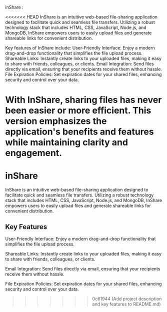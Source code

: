 inShare :

<<<<<<< HEAD
InShare is an intuitive web-based file-sharing application designed to facilitate quick and seamless file transfers. Utilizing a robust technology stack that includes HTML, CSS, JavaScript, Node.js, and MongoDB, InShare empowers users to easily upload files and generate shareable links for convenient distribution.

Key features of InShare include:
  User-Friendly Interface: Enjoy a modern drag-and-drop functionality that simplifies the file upload process.
  Shareable Links: Instantly create links to your uploaded files, making it easy to share with friends, colleagues, or clients.
  Email Integration: Send files directly via email, ensuring that your recipients receive them without hassle.
  File Expiration Policies: Set expiration dates for your shared files, enhancing security and control over your data.

  
With InShare, sharing files has never been easier or more efficient. This version emphasizes the application's benefits and features while maintaining clarity and engagement.
=======
# inShare

InShare is an intuitive web-based file-sharing application designed to facilitate quick and seamless file transfers. Utilizing a robust technology stack that includes HTML, CSS, JavaScript, Node.js, and MongoDB, InShare empowers users to easily upload files and generate shareable links for convenient distribution.





## Key Features

User-Friendly Interface: Enjoy a modern drag-and-drop functionality that simplifies the file upload process.

Shareable Links: Instantly create links to your uploaded files, making it easy to share with friends, colleagues, or clients.

Email Integration: Send files directly via email, ensuring that your recipients receive them without hassle.

File Expiration Policies: Set expiration dates for your shared files, enhancing security and control over your data.
>>>>>>> 0c61944 (Add project description and key features to README.md)
